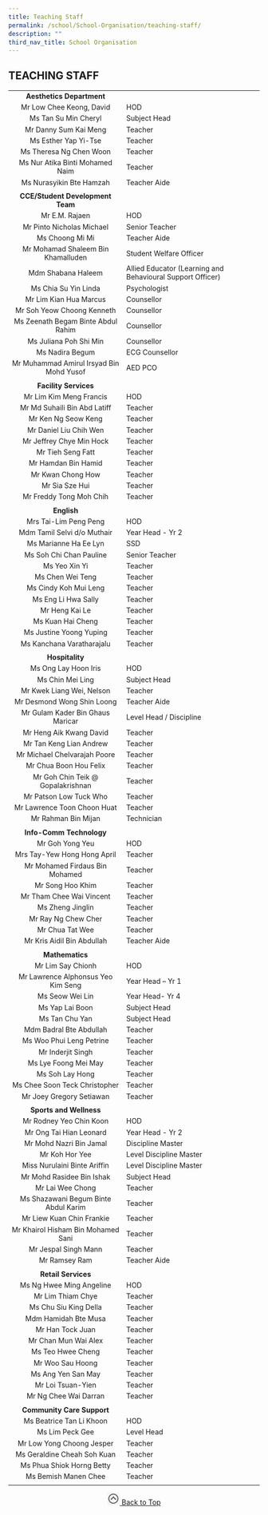 ```yaml
---
title: Teaching Staff
permalink: /school/School-Organisation/teaching-staff/
description: ""
third_nav_title: School Organisation
---
```

## TEACHING STAFF

|   |   |
|:-:|---|
| **Aesthetics Department**  |   |
| Mr Low Chee Keong, David  | HOD  |
| Ms Tan Su Min Cheryl  | Subject Head  |
| Mr Danny Sum Kai Meng  | Teacher  |
| Ms Esther Yap Yi-Tse  | Teacher  |
| Ms Theresa Ng Chen Woon  | Teacher  |
| Ms Nur Atika Binti Mohamed Naim  | Teacher  |
| Ms Nurasyikin Bte Hamzah  | Teacher Aide  |
|   |   |
| **CCE/Student Development Team**  |   |
| Mr E.M. Rajaen  | HOD  |
| Mr Pinto Nicholas Michael  | Senior Teacher  |
| Ms Choong Mi Mi  | Teacher Aide  |
| Mr Mohamad Shaleem Bin Khamalluden  | Student Welfare Officer  |
| Mdm Shabana Haleem  | Allied Educator (Learning and Behavioural Support Officer)  |
| Ms Chia Su Yin Linda  | Psychologist  |
| Mr Lim Kian Hua Marcus  | Counsellor  |
| Mr Soh Yeow Choong Kenneth  | Counsellor |
| Ms Zeenath Begam Binte Abdul Rahim  | Counsellor  |
| Ms Juliana Poh Shi Min  | Counsellor  |
| Ms Nadira Begum  | ECG Counsellor  |
| Mr Muhammad Amirul Irsyad Bin Mohd Yusof  | AED PCO  |
|   |   |
| **Facility Services**  |   |
| Mr Lim Kim Meng Francis  | HOD  |
| Mr Md Suhaili Bin Abd Latiff  | Teacher  |
| Mr Ken Ng Seow Keng  | Teacher  |
| Mr Daniel Liu Chih Wen  | Teacher  |
| Mr Jeffrey Chye Min Hock  | Teacher  |
| Mr Tieh Seng Fatt  | Teacher  |
| Mr Hamdan Bin Hamid  | Teacher  |
| Mr Kwan Chong How  | Teacher  |
| Mr Sia Sze Hui  | Teacher  |
| Mr Freddy Tong Moh Chih  | Teacher  |
|   |   |
| **English**  |   |
| Mrs Tai-Lim Peng Peng  | HOD  |
| Mdm Tamil Selvi d/o Muthair  | Year Head - Yr 2  |
| Ms Marianne Ha Ee Lyn  | SSD  |
| Ms Soh Chi Chan Pauline  | Senior Teacher  |
| Ms Yeo Xin Yi  | Teacher  |
| Ms Chen Wei Teng  | Teacher  |
| Ms Cindy Koh Mui Leng  | Teacher  |
| Ms Eng Li Hwa Sally  |  Teacher |
| Mr Heng Kai Le  | Teacher  |
| Ms Kuan Hai Cheng  | Teacher  |
| Ms Justine Yoong Yuping  | Teacher  |
| Ms Kanchana Varatharajalu  | Teacher  |
|   |   |
| **Hospitality**  |   |
|  Ms Ong Lay Hoon Iris | HOD  |
| Ms Chin Mei Ling  | Subject Head  |
| Mr Kwek Liang Wei, Nelson  | Teacher  |
| Mr Desmond Wong Shin Loong  | Teacher Aide  |
| Mr Gulam Kader Bin Ghaus Maricar  | Level Head / Discipline  |
| Mr Heng Aik Kwang David  | Teacher  |
| Mr Tan Keng Lian Andrew  | Teacher  |
| Mr Michael Chelvarajah Poore  | Teacher  |
| Mr Chua Boon Hou Felix  |  Teacher |
| Mr Goh Chin Teik @ Gopalakrishnan  | Teacher  |
| Mr Patson Low Tuck Who  | Teacher  |
| Mr Lawrence Toon Choon Huat  | Teacher  |
| Mr Rahman Bin Mijan  | Technician  |
|   |   |
| **Info-Comm Technology**  |   |
| Mr Goh Yong Yeu  | HOD  |
| Mrs Tay-Yew Hong Hong April  | Teacher  |
| Mr Mohamed Firdaus Bin Mohamed  | Teacher  |
| Mr Song Hoo Khim  | Teacher  |
| Mr Tham Chee Wai Vincent  | Teacher  |
| Ms Zheng Jinglin  |Teacher  |
| Mr Ray Ng Chew Cher  | Teacher  |
| Mr Chua Tat Wee  | Teacher  |
| Mr Kris Aidil Bin Abdullah  | Teacher Aide  |
|   |   |
| **Mathematics**  |   |
| Mr Lim Say Chionh  | HOD  |
| Mr Lawrence Alphonsus Yeo Kim Seng  | Year Head – Yr 1  |
| Ms Seow Wei Lin  | Year Head- Yr 4  |
| Ms Yap Lai Boon  | Subject Head  |
| Ms Tan Chu Yan  | Subject Head  |
| Mdm Badral Bte Abdullah  | Teacher  |
| Ms Woo Phui Leng Petrine  | Teacher  |
|  Mr Inderjit Singh | Teacher  |
| Ms Lye Foong Mei May  | Teacher  |
| Ms Soh Lay Hong  | Teacher  |
| Ms Chee Soon Teck Christopher  | Teacher  |
| Mr Joey Gregory Setiawan  | Teacher  |
|   |   |
| **Sports and Wellness**  |   |
| Mr Rodney Yeo Chin Koon  | HOD  |
| Mr Ong Tai Hian Leonard  | Year Head - Yr 2  |
| Mr Mohd Nazri Bin Jamal  | Discipline Master  |
| Mr Koh Hor Yee  | Level Discipline Master  |
| Miss Nurulaini Binte Ariffin  | Level Discipline Master  |
| Mr Mohd Rasidee Bin Ishak  | Subject Head  |
| Mr Lai Wee Chong  | Teacher  |
| Ms Shazawani Begum Binte Abdul Karim  | Teacher  |
| Mr Liew Kuan Chin Frankie  | Teacher  |
| Mr Khairol Hisham Bin Mohamed Sani  | Teacher  |
| Mr Jespal Singh Mann  | Teacher  |
| Mr Ramsey Ram  | Teacher Aide  |
|   |   |
| **Retail Services**  |   |
| Ms Ng Hwee Ming Angeline  | HOD  |
| Mr Lim Thiam Chye  | Teacher  |
| Ms Chu Siu King Della  | Teacher  |
| Mdm Hamidah Bte Musa  | Teacher  |
| Mr Han Tock Juan  | Teacher  |
| Mr Chan Mun Wai Alex  | Teacher  |
| Ms Teo Hwee Cheng  | Teacher  |
| Mr Woo Sau Hoong  | Teacher  |
| Ms Ang Yen San May  | Teacher  |
| Mr Loi Tsuan-Yien  | Teacher  |
| Mr Ng Chee Wai Darran  | Teacher  |
|   |   |
| **Community Care Support**  |   |
| Ms Beatrice Tan Li Khoon  | HOD  |
| Ms Lim Peck Gee  | Level Head  |
| Mr Low Yong Choong Jesper  | Teacher  |
| Ms Geraldine Cheah Soh Kuan  | Teacher  |
| Ms Phua Shiok Horng Betty  | Teacher  |
| Ms Bemish Manen Chee  | Teacher  |
|   |   |

<p align="center"><a href="#"><img src="/images/arrow-up.jpg" style="width:25px; display:inline"/> Back to Top </a> </p>